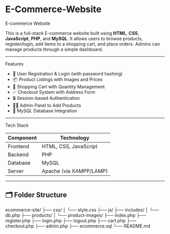 # E-Commerce-Website
E-commerce Website

This is a full-stack E-commerce website built using **HTML**, **CSS**, **JavaScript**, **PHP**, and **MySQL**. It allows users to browse products, register/login, add items to a shopping cart, and place orders. Admins can manage products through a simple dashboard.

---

Features

- 🧾 User Registration & Login (with password hashing)
- 📦 Product Listings with Images and Prices
- 🛒 Shopping Cart with Quantity Management
- ✅ Checkout System with Address Form
- 🔒 Session-based Authentication
- 🧑‍💼 Admin Panel to Add Products
- 💾 MySQL Database Integration

---

Tech Stack

| Component | Technology |
|----------|------------|
| Frontend | HTML, CSS, JavaScript |
| Backend | PHP |
| Database | MySQL |
| Server | Apache (via XAMPP/LAMP) |

---

## 🗂️ Folder Structure

ecommerce-site/
├── css/
│ └── style.css
├── js/
├── includes/
│ └── db.php
├── products/
│ └── product-images/
├── index.php
├── register.php
├── login.php
├── logout.php
├── cart.php
├── checkout.php
├── admin.php
├── ecommerce.sql
└── README.md
